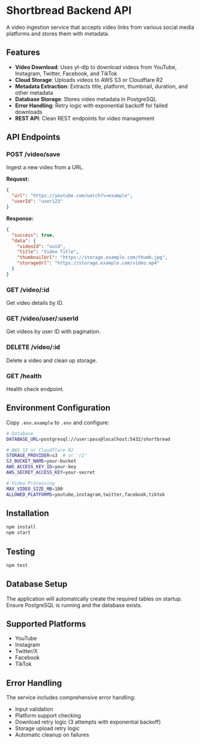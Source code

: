 # Shortbread Backend API

A video ingestion service that accepts video links from various social media platforms and stores them with metadata.

## Features

- **Video Download**: Uses yt-dlp to download videos from YouTube, Instagram, Twitter, Facebook, and TikTok
- **Cloud Storage**: Uploads videos to AWS S3 or Cloudflare R2
- **Metadata Extraction**: Extracts title, platform, thumbnail, duration, and other metadata
- **Database Storage**: Stores video metadata in PostgreSQL
- **Error Handling**: Retry logic with exponential backoff for failed downloads
- **REST API**: Clean REST endpoints for video management

## API Endpoints

### POST /video/save
Ingest a new video from a URL.

**Request:**
```json
{
  "url": "https://youtube.com/watch?v=example",
  "userId": "user123"
}
```

**Response:**
```json
{
  "success": true,
  "data": {
    "videoId": "uuid",
    "title": "Video Title",
    "thumbnailUrl": "https://storage.example.com/thumb.jpg",
    "storageUrl": "https://storage.example.com/video.mp4"
  }
}
```

### GET /video/:id
Get video details by ID.

### GET /video/user/:userId
Get videos by user ID with pagination.

### DELETE /video/:id
Delete a video and clean up storage.

### GET /health
Health check endpoint.

## Environment Configuration

Copy `.env.example` to `.env` and configure:

```bash
# Database
DATABASE_URL=postgresql://user:pass@localhost:5432/shortbread

# AWS S3 or Cloudflare R2
STORAGE_PROVIDER=s3  # or 'r2'
S3_BUCKET_NAME=your-bucket
AWS_ACCESS_KEY_ID=your-key
AWS_SECRET_ACCESS_KEY=your-secret

# Video Processing
MAX_VIDEO_SIZE_MB=100
ALLOWED_PLATFORMS=youtube,instagram,twitter,facebook,tiktok
```

## Installation

```bash
npm install
npm start
```

## Testing

```bash
npm test
```

## Database Setup

The application will automatically create the required tables on startup. Ensure PostgreSQL is running and the database exists.

## Supported Platforms

- YouTube
- Instagram
- Twitter/X
- Facebook
- TikTok

## Error Handling

The service includes comprehensive error handling:
- Input validation
- Platform support checking
- Download retry logic (3 attempts with exponential backoff)
- Storage upload retry logic
- Automatic cleanup on failures